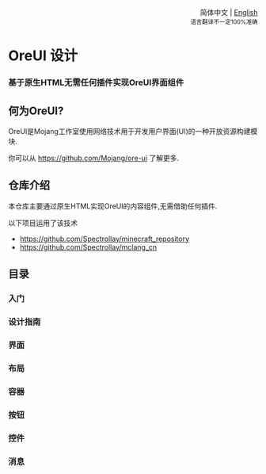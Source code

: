 <div align="right">

简体中文 | <a href="/README-en_US.md">English</a><br><sup>语言翻译不一定100%准确</sup>

</div>

# OreUI 设计

### 基于原生HTML无需任何插件实现OreUI界面组件

## 何为OreUI?
OreUI是Mojang工作室使用网络技术用于开发用户界面(UI)的一种开放资源构建模块.

你可以从 https://github.com/Mojang/ore-ui 了解更多.

## 仓库介绍
本仓库主要通过原生HTML实现OreUI的内容组件,无需借助任何插件.

以下项目运用了该技术

- https://github.com/Spectrollay/minecraft_repository
- https://github.com/Spectrollay/mclang_cn

## 目录

### 入门
### 设计指南
### 界面
### 布局
### 容器
### 按钮
### 控件
### 消息